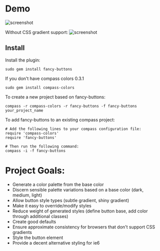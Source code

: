 # Demo
![screenshot](http://s3.imathis.com/dev/compass/fancy-buttons/demo.png)

Without CSS gradient support:
![screenshot](http://s3.imathis.com/dev/compass/fancy-buttons/demo-no-gradients.png)


## Install

Install the plugin:

    sudo gem install fancy-buttons

If you don't have compass colors 0.3.1
    
    sudo gem install compass-colors

To create a new project based on fancy-buttons:

    compass -r compass-colors -r fancy-buttons -f fancy-buttons your_project_name

To add fancy-buttons to an existing compass project:

    # Add the following lines to your compass configuration file:
    require 'compass-colors'
    require 'fancy-buttons'
    
    # Then run the following command:
    compass -i -f fancy-buttons

# Project Goals:

- Generate a color palette from the base color
- Discern sensible palette variations based on a base color (dark, medium, light)
- Allow button style types (subtle gradient, shiny gradient)
- Make it easy to override/modify styles
- Reduce weight of generated styles (define button base, add color through additional classes)
- Create good defaults
- Ensure approximate consistency for browsers that don't support CSS gradients
- Style the button element
- Provide a decent alternative styling for ie6